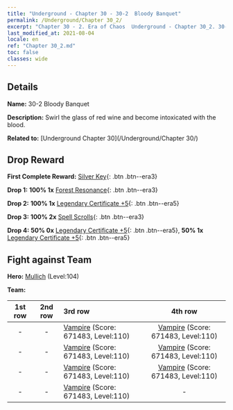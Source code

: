 ```yaml
---
title: "Underground - Chapter 30 - 30-2  Bloody Banquet"
permalink: /Underground/Chapter 30_2/
excerpt: "Chapter 30 - 2. Era of Chaos  Underground - Chapter 30_2. 30-2  Bloody Banquet"
last_modified_at: 2021-08-04
locale: en
ref: "Chapter 30_2.md"
toc: false
classes: wide
---
```


## Details

 **Name:** 30-2  Bloody Banquet

 **Description:**       Swirl the glass of red wine and become intoxicated with the blood.

 **Related to:** [Underground Chapter 30](/Underground/Chapter 30/)

## Drop Reward

 **First Complete Reward:** [Silver Key](/Items/con_693/){: .btn .btn--era3}

 **Drop 1:** **100% 1x** [Forest Resonance](/Items/her_465/){: .btn .btn--era3}

 **Drop 2:** **100% 1x** [Legendary Certificate +5](/Items/mat_102/){: .btn .btn--era5}

 **Drop 3:** **100% 2x** [Spell Scrolls](/Items/con_694/){: .btn .btn--era3}

 **Drop 4:** **50% 0x** [Legendary Certificate +5](/Items/mat_102/){: .btn .btn--era5}, **50% 1x** [Legendary Certificate +5](/Items/mat_102/){: .btn .btn--era5}


## Fight against Team
 **Hero:** [Mullich](/heroes/Mullich/) (Level:104)

 **Team:**


  | 1st row | 2nd row | 3rd row | 4th row |
  |:----:|:----:|:----|:----:|
  | - | - | [Vampire](/units/Vampire/) (Score: 671483, Level:110)  | [Vampire](/units/Vampire/) (Score: 671483, Level:110)  |
  | - | - | [Vampire](/units/Vampire/) (Score: 671483, Level:110)  | [Vampire](/units/Vampire/) (Score: 671483, Level:110)  |
  | - | - | [Vampire](/units/Vampire/) (Score: 671483, Level:110)  | [Vampire](/units/Vampire/) (Score: 671483, Level:110)  |
  | - | - | [Vampire](/units/Vampire/) (Score: 671483, Level:110)  | - |


